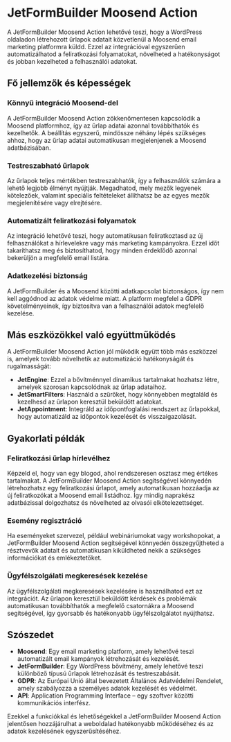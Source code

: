# JetFormBuilder Moosend Action

A JetFormBuilder Moosend Action lehetővé teszi, hogy a WordPress oldaladon létrehozott űrlapok adatait közvetlenül a Moosend email marketing platformra küldd. Ezzel az integrációval egyszerűen automatizálhatod a feliratkozási folyamatokat, növelheted a hatékonyságot és jobban kezelheted a felhasználói adatokat.

## Fő jellemzők és képességek

### Könnyű integráció Moosend-del

A JetFormBuilder Moosend Action zökkenőmentesen kapcsolódik a Moosend platformhoz, így az űrlap adatai azonnal továbbíthatók és kezelhetők. A beállítás egyszerű, mindössze néhány lépés szükséges ahhoz, hogy az űrlap adatai automatikusan megjelenjenek a Moosend adatbázisában.

### Testreszabható űrlapok

Az űrlapok teljes mértékben testreszabhatók, így a felhasználók számára a lehető legjobb élményt nyújtják. Megadhatod, mely mezők legyenek kötelezőek, valamint speciális feltételeket állíthatsz be az egyes mezők megjelenítésére vagy elrejtésére.

### Automatizált feliratkozási folyamatok

Az integráció lehetővé teszi, hogy automatikusan feliratkoztasd az új felhasználókat a hírlevelekre vagy más marketing kampányokra. Ezzel időt takaríthatsz meg és biztosíthatod, hogy minden érdeklődő azonnal bekerüljön a megfelelő email listára.

### Adatkezelési biztonság

A JetFormBuilder és a Moosend közötti adatkapcsolat biztonságos, így nem kell aggódnod az adatok védelme miatt. A platform megfelel a GDPR követelményeinek, így biztosítva van a felhasználói adatok megfelelő kezelése.

## Más eszközökkel való együttműködés

A JetFormBuilder Moosend Action jól működik együtt több más eszközzel is, amelyek tovább növelhetik az automatizáció hatékonyságát és rugalmasságát:

- **JetEngine**: Ezzel a bővítménnyel dinamikus tartalmakat hozhatsz létre, amelyek szorosan kapcsolódnak az űrlap adataihoz.
- **JetSmartFilters**: Használd a szűrőket, hogy könnyebben megtaláld és kezelhesd az űrlapon keresztül beküldött adatokat.
- **JetAppointment**: Integráld az időpontfoglalási rendszert az űrlapokkal, hogy automatizáld az időpontok kezelését és visszaigazolását.

## Gyakorlati példák

### Feliratkozási űrlap hírlevélhez

Képzeld el, hogy van egy blogod, ahol rendszeresen osztasz meg értékes tartalmakat. A JetFormBuilder Moosend Action segítségével könnyedén létrehozhatsz egy feliratkozási űrlapot, amely automatikusan hozzáadja az új feliratkozókat a Moosend email listádhoz. Így mindig naprakész adatbázissal dolgozhatsz és növelheted az olvasói elkötelezettséget.

### Esemény regisztráció

Ha eseményeket szervezel, például webináriumokat vagy workshopokat, a JetFormBuilder Moosend Action segítségével könnyedén összegyűjtheted a résztvevők adatait és automatikusan kiküldheted nekik a szükséges információkat és emlékeztetőket.

### Ügyfélszolgálati megkeresések kezelése

Az ügyfélszolgálati megkeresések kezelésére is használhatod ezt az integrációt. Az űrlapon keresztül beküldött kérdések és problémák automatikusan továbbíthatók a megfelelő csatornákra a Moosend segítségével, így gyorsabb és hatékonyabb ügyfélszolgálatot nyújthatsz.

## Szószedet

- **Moosend**: Egy email marketing platform, amely lehetővé teszi automatizált email kampányok létrehozását és kezelését.
- **JetFormBuilder**: Egy WordPress bővítmény, amely lehetővé teszi különböző típusú űrlapok létrehozását és testreszabását.
- **GDPR**: Az Európai Unió által bevezetett Általános Adatvédelmi Rendelet, amely szabályozza a személyes adatok kezelését és védelmét.
- **API**: Application Programming Interface – egy szoftver közötti kommunikációs interfész.
  
Ezekkel a funkciókkal és lehetőségekkel a JetFormBuilder Moosend Action jelentősen hozzájárulhat a weboldalad hatékonyabb működéséhez és az adatok kezelésének egyszerűsítéséhez.